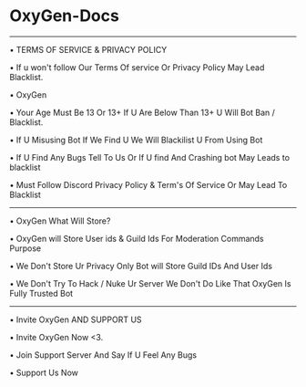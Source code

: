 # OxyGen-Docs

________________________________________________________________________________________

• TERMS OF SERVICE & PRIVACY POLICY

• If u won't follow Our Terms Of service Or Privacy Policy May Lead Blacklist.

• OxyGen

• Your Age Must Be 13 Or 13+ If U Are Below Than 13+ U Will Bot Ban / Blacklist.

• If U Misusing Bot If We Find U We Will Blackilist U From Using Bot

• If U Find Any Bugs Tell To Us Or If U find And Crashing bot May Leads to blacklist

• Must Follow Discord Privacy Policy & Term's Of Service Or May Lead To Blacklist

________________________________________________________________________________________

• OxyGen What Will Store?

• OxyGen will Store User ids & Guild Ids For Moderation Commands Purpose

• We Don't Store Ur Privacy Only Bot will Store Guild IDs And User Ids

• We Don't Try To Hack / Nuke Ur Server We Don't Do Like That OxyGen Is Fully Trusted Bot

________________________________________________________________________________________

• Invite OxyGen AND SUPPORT US

• Invite OxyGen Now <3.

• Join Support Server And Say If U Feel Any Bugs

• Support Us Now
